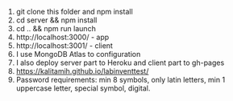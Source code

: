 1. git clone this folder and npm install
2. cd server && npm install
3. cd .. && npm run launch
4. http://localhost:3000/ - app
5. http://localhost:3001/ - client
6. I use MongoDB Atlas to configuration
7. I also deploy server part to Heroku and client part to gh-pages
8. https://kalitamih.github.io/labinventtest/
9. Password requirements: min 8 symbols, only latin letters, min 1 uppercase letter, special symbol, digital.



